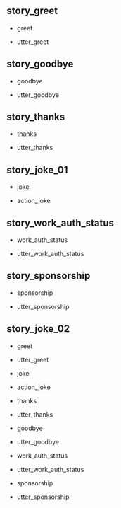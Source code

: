 ## story_greet <!--- The name of the story. It is not mandatory, but useful for debugging. --> 
* greet <!--- User input expressed as intent. In this case it represents users message 'Hello'. --> 
 - utter_greet <!--- The response of the chatbot expressed as an action. In this case it represents chatbot's response 'Hello, how can I help?' --> 
 
## story_goodbye
* goodbye
 - utter_goodbye

## story_thanks
* thanks
 - utter_thanks
 
## story_joke_01
* joke
 - action_joke

## story_work_auth_status
* work_auth_status
 - utter_work_auth_status

## story_sponsorship
* sponsorship
 - utter_sponsorship
 
## story_joke_02
* greet
 - utter_greet
* joke
 - action_joke
* thanks
 - utter_thanks
* goodbye
 - utter_goodbye
* work_auth_status
 - utter_work_auth_status
* sponsorship
 - utter_sponsorship
 